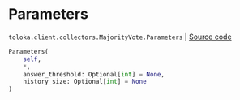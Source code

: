 # Parameters
`toloka.client.collectors.MajorityVote.Parameters` | [Source code](https://github.com/Toloka/toloka-kit/blob/v1.1.2/src/client/collectors.py#L445)

```python
Parameters(
    self,
    *,
    answer_threshold: Optional[int] = None,
    history_size: Optional[int] = None
)
```

